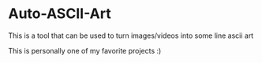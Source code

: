 # Auto-ASCII-Art
This is a tool that can be used to turn images/videos into some line ascii art

This is personally one of my favorite projects :)
